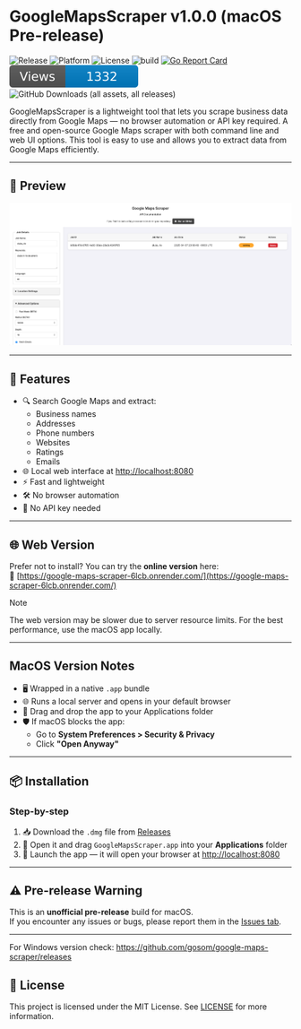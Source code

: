 # GoogleMapsScraper v1.0.0 (macOS Pre-release)

![Release](https://img.shields.io/badge/version-v1.0.0-blue)
![Platform](https://img.shields.io/badge/platform-macOS-lightgrey)
![License](https://img.shields.io/github/license/melogabriel/google-maps-scraper)
![build](https://github.com/gosom/google-maps-scraper/actions/workflows/build.yml/badge.svg)
[![Go Report Card](https://goreportcard.com/badge/github.com/gosom/google-maps-scraper)](https://goreportcard.com/report/github.com/gosom/google-maps-scraper)
[![Image of repositories-views-counter](https://github.com/melogabriel/repositories-views-counter/blob/master/svg/946732374/badge.svg)](https://github.com/melogabriel/repositories-views-counter/blob/master/readme/946732374/week.md)
![GitHub Downloads (all assets, all releases)](https://img.shields.io/github/downloads/melogabriel/google-maps-scraper/total)



GoogleMapsScraper is a lightweight tool that lets you scrape business data directly from Google Maps — no browser automation or API key required. A free and open-source Google Maps scraper with both command line and web UI options. This tool is easy to use and allows you to extract data from Google Maps efficiently.

---

## 📸 Preview

![App Screenshot](https://github.com/melogabriel/google-maps-scraper/blob/b84cd8f8ca7b9b4abfadf47defd236f4a8187536/screenshot.png)

---

## 🧰 Features

- 🔍 Search Google Maps and extract:
  - Business names
  - Addresses
  - Phone numbers
  - Websites
  - Ratings
  - Emails
- 🌐 Local web interface at [http://localhost:8080](http://localhost:8080)
- ⚡ Fast and lightweight
- 🛠️ No browser automation
- 🔑 No API key needed

---

## 🌐 Web Version

Prefer not to install? You can try the **online version** here:  
🔗 [https://google-maps-scraper-6lcb.onrender.com/](https://google-maps-scraper-6lcb.onrender.com/)

> [!NOTE]
> The web version may be slower due to server resource limits. For the best performance, use the macOS app locally.

---

## MacOS Version Notes

- 🖥️ Wrapped in a native `.app` bundle
- 🌐 Runs a local server and opens in your default browser
- 📁 Drag and drop the app to your Applications folder
- 🛡️ If macOS blocks the app:
  - Go to **System Preferences > Security & Privacy**
  - Click **"Open Anyway"**

---

## 📦 Installation

### Step-by-step

1. 📥 Download the `.dmg` file from [Releases](https://github.com/melogabriel/google-maps-scraper/releases)
2. 📂 Open it and drag `GoogleMapsScraper.app` into your **Applications** folder
3. 🚀 Launch the app — it will open your browser at [http://localhost:8080](http://localhost:8080)

---

## ⚠️ Pre-release Warning

This is an **unofficial pre-release** build for macOS.  
If you encounter any issues or bugs, please report them in the [Issues tab](https://github.com/melogabriel/google-maps-scraper/issues).

---

For Windows version check: https://github.com/gosom/google-maps-scraper/releases

## 📄 License

This project is licensed under the MIT License. See [LICENSE](LICENSE) for more information.





